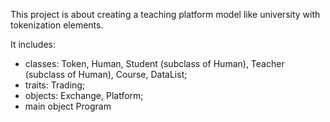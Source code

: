This project is about creating a teaching platform model like university with tokenization elements.

It includes:
- classes: Token, Human, Student (subclass of Human), Teacher (subclass of Human), Course, DataList;
- traits: Trading;
- objects: Exchange, Platform;
- main object Program
